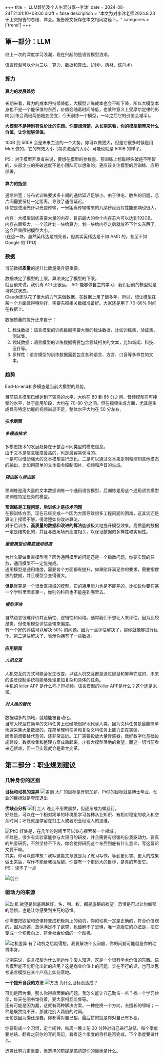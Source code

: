 +++
title = 'LLM趋势及个人生涯分享--李沐'
date = 2024-08-24T21:01:10+08:00
draft = false
description = "本文为对李沐老师2024.8.23于上交报告的总结、体会。报告原文保存在本文相同路径下。"
categories = ['trend']
+++

## 第一部分：LLM
继上一次的深度学习浪潮，现在兴起的是语言模型浪潮。

语言模型可以分为三块：算力、数据和算法。(丹炉、药材、炼丹术)

### 算力

#### 算力的发展趋势
长期来看，算力的成本将持续降低，大模型训练成本也会不断下降，所以大模型本身也不是一个能保值的东西，价值会随着时间降低，也某种意义上受摩尔定律的影响(训练会两倍两倍地变便宜，今天训练一个模型，一年之后它的价值会减半)。

**大模型不是特别有性价比的东西。你要想清楚，从长期来看，你的模型能带来什么价值，让你能够保值。**

100B 到 500B 会是未来主流的一个大势。你可以做更大，但是它很多时候是用 MoE 做的，它的有效大小（每次激活的大小）可能也就是 500B 的样子。

PS：对于模型开发者来说，要想在模型的参数量、预训练上想取得突破是不明智的，头部企业的突破速度不是小团队可以想象的。更应该关注模型的后训练、应用部署。
#### 算力的瓶颈
通信带宽：分布式训练要求多卡间的通信延迟足够小。由于供电、散热的问题，芯片间需要保持一定距离，导致了通信延迟。  
即使是使用光纤以光速传输，一米距离传输带来的几纳秒延迟对性能影响也很大。

内存：大模型训练需要大量的内存，目前最大的单个内存芯片可以达到192GB。  
内存占面积大，一个芯片划一块给算力，划一块给内存之后就放不下什么东西了。这会严重限制模型大小。  
(在这一块，虽然英伟达是领先者，但其实英伟达是不如 AMD 的，甚至不如 Google 的 TPU)

### 数据
当前数据**质量**的提升比数量提升更重要。

数据决定了模型的上限，算法决定了模型的下限。  
就目前来说，我们离 AGI 还很远， AGI 能够做自主的学习，我们目前的模型就是填鸭式状态。  
Claude团队花了很大的力气来做数据，在数据上用了很多年。所以，想让模型在某一个方面做得特别好，需要先把相关数据准备好。大家还是用了 70-80% 时间在数据上。

数据质量的提升还来自于：
1. 标注数据：语言模型的训练数据需要大量的标注数据，比如训练集、验证集、测试集。
2. 领域数据：语言模型的训练数据需要包含领域相关的文本，比如新闻、科技、医疗等。
3. 多样性：语言模型的训练数据需要包含各种语言、方言、口音等多样性的文本。

### 趋势
End-to-end和多模态是当前大模型的趋势。  

目前语言模型已经达到了较高的水平，大约在 80 到 85 分之间。音频模型在可接受的水平，处于能用阶段，大约在 70-80 分之间。但在视频生成方面，尤其是生成具有特定功能的视频尚显不足，整体水平大约在 50 分左右。  

#### 技术层面

##### 多模态技术
多模态技术的发展趋势在于整合不同类型的模态信息。  
由于文本是信息密度最高的，也是最容易获得的。  
一是可以借助强大的文本模型进行泛化。二是可以通过文本来定制和控制其他模态的输出，比如用简单的文本指令控制图片、视频和声音的生成。

##### 预训练与后训练
预训练是用大量的文本数据训练一个通用语言模型，后训练是用这个通用语言模型来训练特定任务的模型。

**预训练是工程问题，后训练才是技术问题**  
在预训练方面，现在已经变成一个因为大而导致很多工程问题的困难，这其实还是算法上探索不够，得清楚如何改进算法。  
对于后训练，**高质量的数据和改进的算法**能够极大地提升模型效果。高质量的数据一定是结构化的，并且与应用场景高度相关，以保证数据的多样性和实用性。

##### 垂直模型也需要通用维度
为什么要做垂直模型呢？因为通用模型的问题还是一个指数问题，你要实现的任务，通用模型不一定能完成。  
通用模型是通用维度，需要各个方面都有提升，如果刚好满足你的要求，需要指数级的数据，并且模型会变得很大。

**但是**就算是一个很垂直领域的模型，它的通用能力也是不能差的。比如说你要在某一个学科里面拿第一，你别的科目也不能差到哪里去。

##### 模型评估
自然语言很难评价其正确性、逻辑性和风格。通常我们不想让人来评估，因为比较昂贵，但使用模型评估会带来偏差。  
有一个好的评估可以解决 50% 的问题。因为一旦评估解决了，那你就能够进行优化。第二评估解决了，表示你拥有了一些数据。

#### 应用层面
##### 人机交互
人机交互的方式可能会发生改变。以往人机交互都是通过键鼠和屏幕完成的，未来的语音控制系统将能够处理更加复杂和具体的任务。  
手机的 killer APP 是什么吗？短视频。语言模型的killer APP是什么？这个还是未知。

##### 对人类的替代
数据越多的领域，就越能被自动化。  
当前大模型在简单的文科任务上已经能很好地代替人类。因为文科任务是最能简单快速采集大量数据的。在简单理科任务和复杂文科任务上能力正在突破。  
而当前想要替代蓝领，还非常遥远。工厂需要投放大量传感器，做好数字化基础设施建设，数据收集和整理方案成熟起来，才有大模型落地的希望。而这一切当前看来还很难，但一旦实现就会是重大变革。

## 第二部分：职业规划建议

### 几种身份的区别
**目标和动机的差异**
![差别](post/exp_conclution/LLM_trend/diff.png)
大厂的目标是升职加薪，PhD的目标就是博士毕业，创业的目标就是套现退出

**优缺点分析**
![打工人](post/exp_conclution/LLM_trend/dgr.png)
晚上不用做噩梦，但逐渐成为螺丝钉。  
好处是，可以在一个相对简单的环境里学习各种从业知识、有相对稳定的收入和空余时间；坏处就是停留在打工人或者职业经理人的思维。

![PhD](post/exp_conclution/LLM_trend/phd.png)
好处是，在几年的时间里可以专心探索某一个领域；  
坏处是，很少有实验室能参与大项目的研发，并且需要有很强的自我驱动力。要真的热爱研究，不然坚持不下去，你会觉得研究这个东西到底有什么意义，写这篇论文要干嘛。  
其实，你可以这样想：我写这篇文章就是为了练习写作，等到更厉害、更大的成果做出来后，写作不能给我拉后腿。你要有一个更远大的目标，是真的热爱它。  
PS：读不了一点

![创业](post/exp_conclution/LLM_trend/startup.png)

### 驱动力的来源
![动机](post/exp_conclution/LLM_trend/motivation.png)
欲望是越底层越好，名、利、权，都是底层的欲望。恐惧是可以让你抑郁的恐惧，也是让你感受到生死的恐惧。  

你需要把欲望和恐惧转变成积极向上的动机，你的动机一定是正确的，符合价值观的，因为逃避、放纵满足不了欲望，也缓解不了恐惧，唯一克服它的办法是，把它变成一个积极向上、符合社会价值的一个动机。  

![动机差异](post/exp_conclution/LLM_trend/motidiff.png)
有了动机之后就得想，我要解决什么问题，你的问题可能就是你的动机本身。  

举例来说，语言模型为什么能运作？没人知道，这是一个很有学术价值的东西。语言模型能不能孵化出新的应用？这是商业价值上的问题。实在不行的话，也可以思考语言模型在某个产品上如何落地。  

**一个提升自我的方法**
![方法](post/exp_conclution/LLM_trend/improve.png)
为什么目标没达成？  

可能是因为懒，那么你得直面懒的问题。我怎么能让自己勤奋一点？找一个学习伙伴，每天在图书馆待着，要大家相互监督等。  
还有可能是因为蠢，这就有两种解决方案。一种是换一个方向，去擅长的领域；一种是既然绕不开，那就花别人两倍的时间。  
无论是因为懒还是蠢，你都得对自己狠，最后拼的就是你对自己有多狠。  

你要形成一个习惯，定个闹钟，每周一晚上花 30 分钟对自己进行总结，每个季度要总结，翻看之前你的写的周记，看看这个季度的目标是否完成，下个季度要做什么。

选择比努力更重要，但选择的前提是搞清楚你的目标是什么。